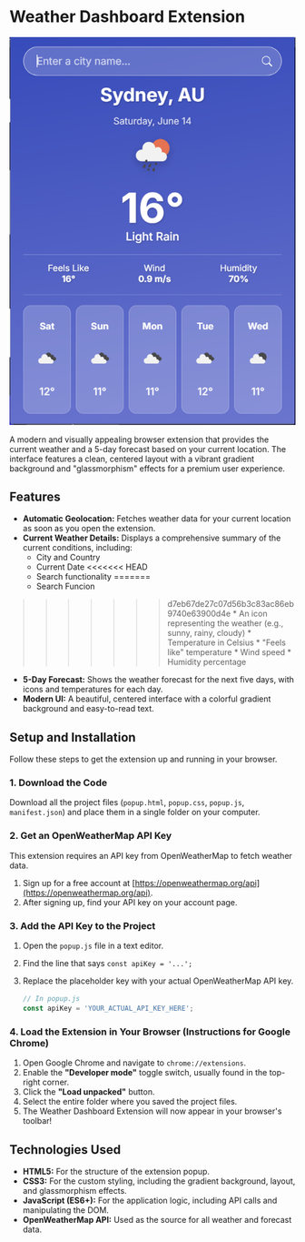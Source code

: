 # Weather Dashboard Extension

![Extension Screenshot](image.png) 

A modern and visually appealing browser extension that provides the current weather and a 5-day forecast based on your current location. The interface features a clean, centered layout with a vibrant gradient background and "glassmorphism" effects for a premium user experience.

## Features

* **Automatic Geolocation:** Fetches weather data for your current location as soon as you open the extension.
* **Current Weather Details:** Displays a comprehensive summary of the current conditions, including:
    * City and Country
    * Current Date
<<<<<<< HEAD
    * Search functionality
=======
    * Search Funcion
>>>>>>> d7eb67de27c07d56b3c83ac86eb9740e63900d4e
    * An icon representing the weather (e.g., sunny, rainy, cloudy)
    * Temperature in Celsius
    * "Feels like" temperature
    * Wind speed
    * Humidity percentage
* **5-Day Forecast:** Shows the weather forecast for the next five days, with icons and temperatures for each day.
* **Modern UI:** A beautiful, centered interface with a colorful gradient background and easy-to-read text.

## Setup and Installation

Follow these steps to get the extension up and running in your browser.

### 1. Download the Code

Download all the project files (`popup.html`, `popup.css`, `popup.js`, `manifest.json`) and place them in a single folder on your computer.

### 2. Get an OpenWeatherMap API Key

This extension requires an API key from OpenWeatherMap to fetch weather data.

1.  Sign up for a free account at [https://openweathermap.org/api](https://openweathermap.org/api).
2.  After signing up, find your API key on your account page.

### 3. Add the API Key to the Project

1.  Open the `popup.js` file in a text editor.
2.  Find the line that says `const apiKey = '...';`
3.  Replace the placeholder key with your actual OpenWeatherMap API key.

    ```javascript
    // In popup.js
    const apiKey = 'YOUR_ACTUAL_API_KEY_HERE';
    ```

### 4. Load the Extension in Your Browser (Instructions for Google Chrome)

1.  Open Google Chrome and navigate to `chrome://extensions`.
2.  Enable the **"Developer mode"** toggle switch, usually found in the top-right corner.
3.  Click the **"Load unpacked"** button.
4.  Select the entire folder where you saved the project files.
5.  The Weather Dashboard Extension will now appear in your browser's toolbar!

## Technologies Used

* **HTML5:** For the structure of the extension popup.
* **CSS3:** For the custom styling, including the gradient background, layout, and glassmorphism effects.
* **JavaScript (ES6+):** For the application logic, including API calls and manipulating the DOM.
* **OpenWeatherMap API:** Used as the source for all weather and forecast data.

